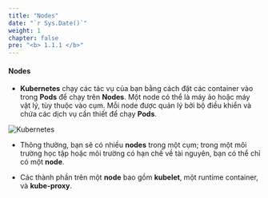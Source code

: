 ```yaml
---
title: "Nodes"
date: "`r Sys.Date()`"
weight: 1
chapter: false
pre: "<b> 1.1.1 </b>"
---
```


#### Nodes


- **Kubernetes** chạy các tác vụ của bạn bằng cách đặt các container vào trong **Pods** để chạy trên **Nodes**. Một node có thể là máy ảo hoặc máy vật lý, tùy thuộc vào cụm. Mỗi node được quản lý bởi bộ điều khiển và chứa các dịch vụ cần thiết để chạy **Pods**.

![Kubernetes](/EKS-Workshop-1/images/4/0001.png?featherlight=false&width=40pc)

- Thông thường, bạn sẽ có nhiều **nodes** trong một cụm; trong một môi trường học tập hoặc môi trường có hạn chế về tài nguyên, bạn có thể chỉ có một **node**.

- Các thành phần trên một **node** bao gồm **kubelet**, một runtime container, và **kube-proxy**.
